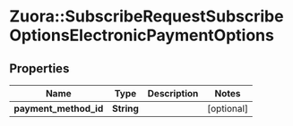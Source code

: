 # Zuora::SubscribeRequestSubscribeOptionsElectronicPaymentOptions

## Properties
Name | Type | Description | Notes
------------ | ------------- | ------------- | -------------
**payment_method_id** | **String** |  | [optional] 


